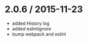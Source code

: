 2.0.6 / 2015-11-23
==================

 * added History log
 * added eslintignore
 * bump webpack and eslint

